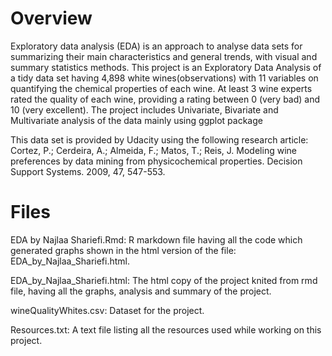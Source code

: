 # Overview
Exploratory data analysis (EDA) is an approach to analyse data sets for summarizing their main characteristics and general trends, with visual and summary statistics methods. This project is an Exploratory Data Analysis of a tidy data set having 4,898 white wines(observations) with 11 variables on quantifying the chemical properties of each wine. At least 3 wine experts rated the quality of each wine, providing a rating between 0 (very bad) and 10 (very excellent). The project includes Univariate, Bivariate and Multivariate analysis of the data mainly using ggplot package

This data set is provided by Udacity using the following research article: Cortez, P.; Cerdeira, A.; Almeida, F.; Matos, T.; Reis, J. Modeling wine preferences by data mining from physicochemical properties. Decision Support Systems. 2009, 47, 547-553.

# Files
EDA by Najlaa Shariefi.Rmd: R markdown file having all the code which generated graphs shown in the html version of the file:  EDA_by_Najlaa_Shariefi.html.

EDA_by_Najlaa_Shariefi.html: The html copy of the project knited from rmd file, having all the graphs, analysis and summary of the project.

wineQualityWhites.csv: Dataset for the project.

Resources.txt: A text file listing all the resources used while working on this project.
